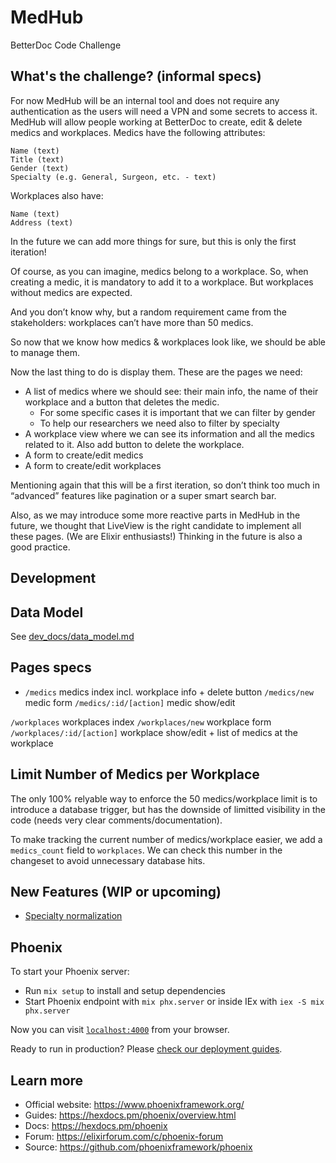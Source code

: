 # MedHub

BetterDoc Code Challenge

## What's the challenge? (informal specs)

For now MedHub will be an internal tool and does not require any authentication as the users will need a VPN and some secrets to access it.
MedHub will allow people working at BetterDoc to create, edit & delete medics and workplaces.
Medics have the following attributes:

    Name (text)
    Title (text)
    Gender (text)
    Specialty (e.g. General, Surgeon, etc. - text)


Workplaces also have:

    Name (text)
    Address (text)


In the future we can add more things for sure, but this is only the first iteration!

Of course, as you can imagine, medics belong to a workplace. So, when creating a medic, it is mandatory to add it to a workplace.
But workplaces without medics are expected.

And you don’t know why, but a random requirement came from the stakeholders: workplaces can’t have more than 50 medics.

So now that we know how medics & workplaces look like, we should be able to manage them.

Now the last thing to do is display them.
These are the pages we need:

  * A list of medics where we should see: their main info, the name of their workplace and a button that deletes the medic.
    * For some specific cases it is important that we can filter by gender
    * To help our researchers we need also to filter by specialty
  * A workplace view where we can see its information and all the medics related to it. Also add button to delete the workplace. 
  * A form to create/edit medics
  * A form to create/edit workplaces


Mentioning again that this will be a first iteration, so don’t think too much in “advanced” features like pagination or a super smart search bar.

Also, as we may introduce some more reactive parts in MedHub in the future, we thought that LiveView is the right candidate to implement all these pages. (We are Elixir enthusiasts!)
Thinking in the future is also a good practice.

## Development

## Data Model

See [dev_docs/data_model.md](/dev_docs/data_model.md)

## Pages specs

* `/medics` medics index incl. workplace info + delete button
`/medics/new` medic form
`/medics/:id/[action]` medic show/edit

`/workplaces` workplaces index
`/workplaces/new` workplace form
`/workplaces/:id/[action]` workplace show/edit + list of medics at the workplace

## Limit Number of Medics per Workplace

The only 100% relyable way to enforce the 50 medics/workplace limit is to introduce a database trigger, but has the downside of limitted visibility in the code (needs very clear comments/documentation).

To make tracking the current number of medics/workplace easier, we add a `medics_count` field to `workplaces`. We can check this number in the changeset to avoid unnecessary database hits.

 ## New Features (WIP or upcoming)
 
 * [Specialty normalization](/dev_docs/new_features/specialty_normalization.md)

## Phoenix

To start your Phoenix server:

  * Run `mix setup` to install and setup dependencies
  * Start Phoenix endpoint with `mix phx.server` or inside IEx with `iex -S mix phx.server`

Now you can visit [`localhost:4000`](http://localhost:4000) from your browser.

Ready to run in production? Please [check our deployment guides](https://hexdocs.pm/phoenix/deployment.html).

## Learn more

  * Official website: https://www.phoenixframework.org/
  * Guides: https://hexdocs.pm/phoenix/overview.html
  * Docs: https://hexdocs.pm/phoenix
  * Forum: https://elixirforum.com/c/phoenix-forum
  * Source: https://github.com/phoenixframework/phoenix
